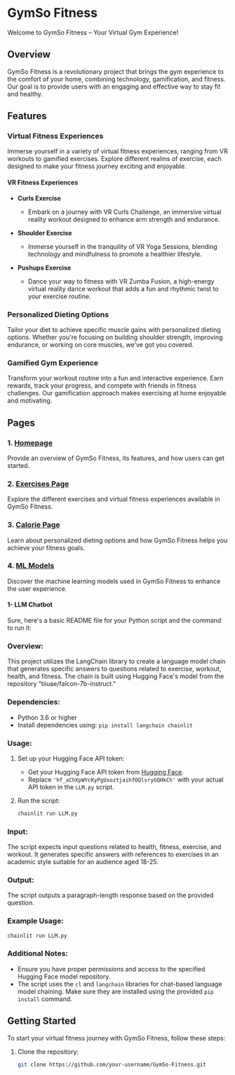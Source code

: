 # GymSo Fitness

Welcome to GymSo Fitness – Your Virtual Gym Experience!

## Overview

GymSo Fitness is a revolutionary project that brings the gym experience to the comfort of your home, combining technology, gamification, and fitness. Our goal is to provide users with an engaging and effective way to stay fit and healthy.

## Features

### Virtual Fitness Experiences

Immerse yourself in a variety of virtual fitness experiences, ranging from VR workouts to gamified exercises. Explore different realms of exercise, each designed to make your fitness journey exciting and enjoyable.

#### VR Fitness Experiences

- **Curls Exercise**
  - Embark on a journey with VR Curls Challenge, an immersive virtual reality workout designed to enhance arm strength and endurance.

- **Shoulder Exercise**
  - Immerse yourself in the tranquility of VR Yoga Sessions, blending technology and mindfulness to promote a healthier lifestyle.

- **Pushups Exercise**
  - Dance your way to fitness with VR Zumba Fusion, a high-energy virtual reality dance workout that adds a fun and rhythmic twist to your exercise routine.

### Personalized Dieting Options

Tailor your diet to achieve specific muscle gains with personalized dieting options. Whether you're focusing on building shoulder strength, improving endurance, or working on core muscles, we've got you covered.

### Gamified Gym Experience

Transform your workout routine into a fun and interactive experience. Earn rewards, track your progress, and compete with friends in fitness challenges. Our gamification approach makes exercising at home enjoyable and motivating.
## Pages

### 1. [Homepage](#homepage)

Provide an overview of GymSo Fitness, its features, and how users can get started.

### 2. [Exercises Page](#exercises-page)

Explore the different exercises and virtual fitness experiences available in GymSo Fitness.

### 3. [Calorie Page](#calorie-page)

Learn about personalized dieting options and how GymSo Fitness helps you achieve your fitness goals.

### 4. [ML Models](#ml-models)

Discover the machine learning models used in GymSo Fitness to enhance the user experience.

#### 1- LLM Chatbot

Sure, here's a basic README file for your Python script and the command to run it:

### Overview:
This project utilizes the LangChain library to create a language model chain that generates specific answers to questions related to exercise, workout, health, and fitness. The chain is built using Hugging Face's model from the repository "tiiuae/falcon-7b-instruct."

### Dependencies:
- Python 3.6 or higher
- Install dependencies using: `pip install langchain chainlit`

### Usage:
1. Set up your Hugging Face API token:
   - Get your Hugging Face API token from [Hugging Face](https://huggingface.co/settings/token).
   - Replace `'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'` with your actual API token in the `LLM.py` script.

2. Run the script:
   ```bash
   chainlit run LLM.py
   ```

### Input:
The script expects input questions related to health, fitness, exercise, and workout. It generates specific answers with references to exercises in an academic style suitable for an audience aged 18-25.

### Output:
The script outputs a paragraph-length response based on the provided question.

### Example Usage:
```bash
chainlit run LLM.py
```

### Additional Notes:
- Ensure you have proper permissions and access to the specified Hugging Face model repository.
- The script uses the `cl` and `langchain` libraries for chat-based language model chaining. Make sure they are installed using the provided `pip install` command.

## Getting Started

To start your virtual fitness journey with GymSo Fitness, follow these steps:

1. Clone the repository:
   ```bash
   git clone https://github.com/your-username/GymSo-Fitness.git
